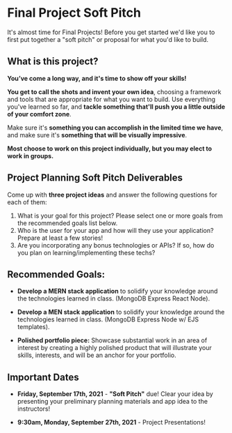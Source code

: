 # Final Project Soft Pitch

It's almost time for Final Projects! Before you get started we'd like you to first put together a "soft pitch" or proposal for what you'd like to build.

## What is this project?

**You’ve come a long way, and it's time to show off your skills!**

**You get to call the shots and invent your own idea**, choosing a framework and tools that are appropriate for what you want to build. Use everything you've learned so far, and **tackle something that'll push you a little outside of your comfort zone**.

Make sure it's **something you can accomplish in the limited time we have**, and make sure it's **something that will be visually impressive**.

**Most choose to work on this project individually, but you may elect to work in groups.**

## Project Planning Soft Pitch Deliverables
Come up with **three project ideas** and answer the following questions for each of them:

1. What is your goal for this project? Please select one or more goals from the recommended goals list below.
2. Who is the user for your app and how will they use your application? Prepare at least a few stories!
3. Are you incorporating any bonus technologies or APIs? If so, how do you plan on learning/implementing these techs?

## Recommended Goals:

* **Develop a MERN stack application** to solidify your knowledge around the technologies learned in class. (MongoDB Express React Node).

* **Develop a MEN stack application** to solidify your knowledge around the technologies learned in class. (MongoDB Express Node w/ EJS templates).

* **Polished portfolio piece:** Showcase substantial work in an area of interest by creating a highly polished product that will illustrate your skills, interests, and will be an anchor for your portfolio.

## Important Dates

* **Friday, September 17th, 2021** - **"Soft Pitch"** due! Clear your idea by presenting your preliminary planning materials and app idea to the instructors!

* **9:30am, Monday, September 27th, 2021** - Project Presentations!
